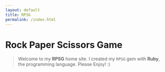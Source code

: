 ```yaml
---
layout: default
title: RPSG
permalink: /index.html
---
```


# Rock Paper Scissors Game

> Welcome to my **RPSG** home site. I created my `RPSG` gem with __Ruby__, the programming language.
> Please Enjoy! :)

 
